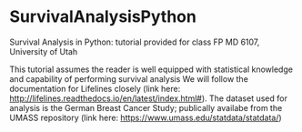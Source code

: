 # SurvivalAnalysisPython
Survival Analysis in Python:  tutorial provided for class FP MD 6107, University of Utah

This tutorial assumes the reader is well equipped with statistical knowledge and capability of performing survival analysis We will follow the documentation for Lifelines closely (link here: http://lifelines.readthedocs.io/en/latest/index.html#). The dataset used for analysis is the German Breast Cancer Study; publically availabe from the UMASS repository (link here: https://www.umass.edu/statdata/statdata/)
